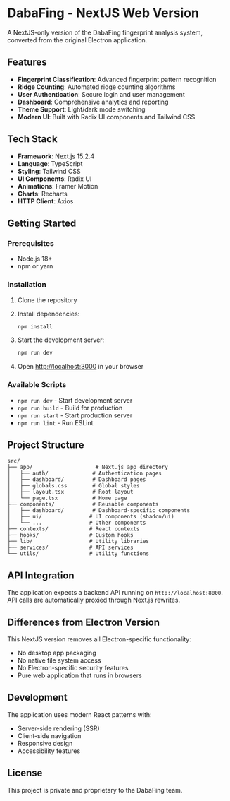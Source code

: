 # DabaFing - NextJS Web Version

A NextJS-only version of the DabaFing fingerprint analysis system, converted from the original Electron application.

## Features

- **Fingerprint Classification**: Advanced fingerprint pattern recognition
- **Ridge Counting**: Automated ridge counting algorithms
- **User Authentication**: Secure login and user management
- **Dashboard**: Comprehensive analytics and reporting
- **Theme Support**: Light/dark mode switching
- **Modern UI**: Built with Radix UI components and Tailwind CSS

## Tech Stack

- **Framework**: Next.js 15.2.4
- **Language**: TypeScript
- **Styling**: Tailwind CSS
- **UI Components**: Radix UI
- **Animations**: Framer Motion
- **Charts**: Recharts
- **HTTP Client**: Axios

## Getting Started

### Prerequisites

- Node.js 18+ 
- npm or yarn

### Installation

1. Clone the repository
2. Install dependencies:
   ```bash
   npm install
   ```

3. Start the development server:
   ```bash
   npm run dev
   ```

4. Open [http://localhost:3000](http://localhost:3000) in your browser

### Available Scripts

- `npm run dev` - Start development server
- `npm run build` - Build for production
- `npm run start` - Start production server
- `npm run lint` - Run ESLint

## Project Structure

```
src/
├── app/                    # Next.js app directory
│   ├── auth/              # Authentication pages
│   ├── dashboard/         # Dashboard pages
│   ├── globals.css        # Global styles
│   ├── layout.tsx         # Root layout
│   └── page.tsx           # Home page
├── components/            # Reusable components
│   ├── dashboard/         # Dashboard-specific components
│   ├── ui/               # UI components (shadcn/ui)
│   └── ...               # Other components
├── contexts/             # React contexts
├── hooks/                # Custom hooks
├── lib/                  # Utility libraries
├── services/             # API services
└── utils/                # Utility functions
```

## API Integration

The application expects a backend API running on `http://localhost:8000`. API calls are automatically proxied through Next.js rewrites.

## Differences from Electron Version

This NextJS version removes all Electron-specific functionality:
- No desktop app packaging
- No native file system access
- No Electron-specific security features
- Pure web application that runs in browsers

## Development

The application uses modern React patterns with:
- Server-side rendering (SSR)
- Client-side navigation
- Responsive design
- Accessibility features

## License

This project is private and proprietary to the DabaFing team.
